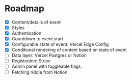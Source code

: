 # Roadmap

- [x] Content/details of event
- [x] Styles
- [x] Authentication
- [x] Countdown to event start
- [x] Configurable state of event: Vercel Edge Config
- [x] Conditional rendering of content based on state of event
- [ ] Data layer: Vercel Postgres or Notion
- [ ] Registration: Stripe
- [ ] Admin panel with toggleable flags
- [ ] Fetching riddle from Notion
